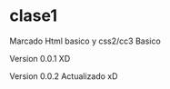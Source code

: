 clase1
======
Marcado Html basico y css2/cc3 Basico

Version 0.0.1 XD

Version 0.0.2 Actualizado xD
